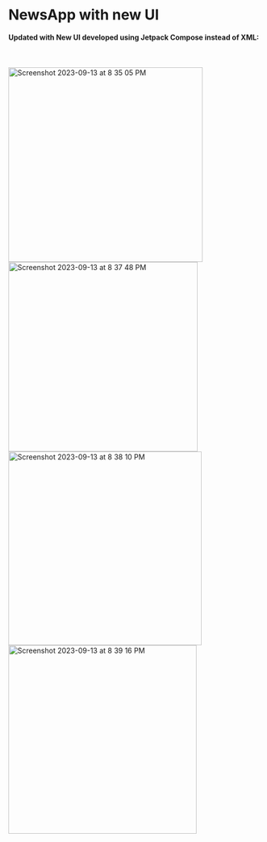 # NewsApp with new UI
<b>Updated with New UI developed using Jetpack Compose instead of XML:</b>
<br>
<br>
<br>
<br>
<img width="385" alt="Screenshot 2023-09-13 at 8 35 05 PM" src="https://github.com/SumukhaSZee/NewsApp/assets/141819770/770e70ae-bf26-4fa9-ba23-3e17de23f5d3">
<img width="375" alt="Screenshot 2023-09-13 at 8 37 48 PM" src="https://github.com/SumukhaSZee/NewsApp/assets/141819770/2aadfb3f-3a5a-4747-b1ff-4ce96a8d1ac6">
<br>
<img width="383" alt="Screenshot 2023-09-13 at 8 38 10 PM" src="https://github.com/SumukhaSZee/NewsApp/assets/141819770/ffb58c0c-8f36-452c-b004-30d6efbfa8ed">
<img width="373" alt="Screenshot 2023-09-13 at 8 39 16 PM" src="https://github.com/SumukhaSZee/NewsApp/assets/141819770/b6d74383-b063-4a75-a427-c516a12b8207">
<br>



